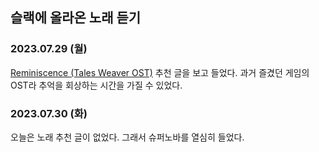 ## 슬랙에 올라온 노래 듣기

### 2023.07.29 (월)

[Reminiscence (Tales Weaver OST)](https://www.youtube.com/watch?v=QdfcrCxQFfU) 추천 글을 보고 들었다. 과거 즐겼던 게임의 OST라 추억을 회상하는 시간을 가질 수 있었다.

### 2023.07.30 (화)

오늘은 노래 추천 글이 없었다. 그래서 슈퍼노바를 열심히 들었다.